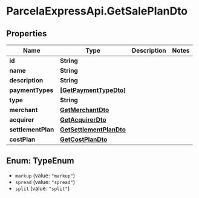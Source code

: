 # ParcelaExpressApi.GetSalePlanDto

## Properties
Name | Type | Description | Notes
------------ | ------------- | ------------- | -------------
**id** | **String** |  | 
**name** | **String** |  | 
**description** | **String** |  | 
**paymentTypes** | [**[GetPaymentTypeDto]**](GetPaymentTypeDto.md) |  | 
**type** | **String** |  | 
**merchant** | [**GetMerchantDto**](GetMerchantDto.md) |  | 
**acquirer** | [**GetAcquirerDto**](GetAcquirerDto.md) |  | 
**settlementPlan** | [**GetSettlementPlanDto**](GetSettlementPlanDto.md) |  | 
**costPlan** | [**GetCostPlanDto**](GetCostPlanDto.md) |  | 

<a name="TypeEnum"></a>
## Enum: TypeEnum

* `markup` (value: `"markup"`)
* `spread` (value: `"spread"`)
* `split` (value: `"split"`)

